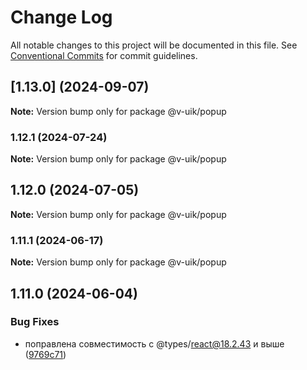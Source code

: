 # Change Log

All notable changes to this project will be documented in this file.
See [Conventional Commits](https://conventionalcommits.org) for commit guidelines.

## [1.13.0] (2024-09-07)

**Note:** Version bump only for package @v-uik/popup





### 1.12.1 (2024-07-24)

**Note:** Version bump only for package @v-uik/popup





## 1.12.0 (2024-07-05)

**Note:** Version bump only for package @v-uik/popup





### 1.11.1 (2024-06-17)

**Note:** Version bump only for package @v-uik/popup





## 1.11.0 (2024-06-04)


### Bug Fixes

* поправлена совместимость с @types/react@18.2.43 и выше ([9769c71](#))
